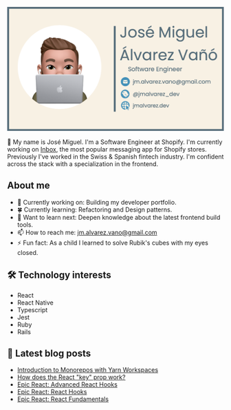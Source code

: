 [![Banner](https://raw.githubusercontent.com/josemiguel-alvarez/josemiguel-alvarez/main/assets/banner-with-border.png)](https://www.jmalvarez.dev)

👋 My name is José Miguel. I'm a Software Engineer at Shopify. I'm currently working on [Inbox](https://www.shopify.com/inbox), the most popular messaging app for Shopify stores. Previously I've worked in the Swiss & Spanish fintech industry. I'm confident across the stack with a specialization in the frontend.

## About me

- 🔨 Currently working on: Building my developer portfolio.
- 🍀 Currently learning: Refactoring and Design patterns.
- 💭 Want to learn next: Deepen knowledge about the latest frontend build tools.
- 📫 How to reach me: jm.alvarez.vano@gmail.com
- ⚡ Fun fact: As a child I learned to solve Rubik's cubes with my eyes closed.

## 🛠️ Technology interests

- React
- React Native
- Typescript
- Jest
- Ruby
- Rails

## 📝 Latest blog posts

<!--START_SECTION:feed-->

- [Introduction to Monorepos with Yarn Workspaces](https://www.jmalvarez.dev/blog/yarn-workspaces)
- [How does the React &quot;key&quot; prop work?](https://www.jmalvarez.dev/blog/how-react-keys-work)
- [Epic React: Advanced React Hooks](https://www.jmalvarez.dev/blog/epic_react_react_advanced_hooks)
- [Epic React: React Hooks](https://www.jmalvarez.dev/blog/epic_react_react_hooks)
- [Epic React: React Fundamentals](https://www.jmalvarez.dev/blog/epic_react_react_fundamentals)
<!--END_SECTION:feed-->
